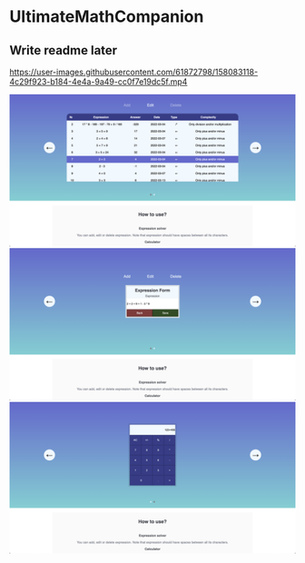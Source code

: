 # UltimateMathCompanion

## Write readme later


https://user-images.githubusercontent.com/61872798/158083118-4c29f923-b184-4e4a-9a49-cc0f7e19dc5f.mp4

![](IMG/img1.png)
![](IMG/img2.png)
![](IMG/img3.png)

